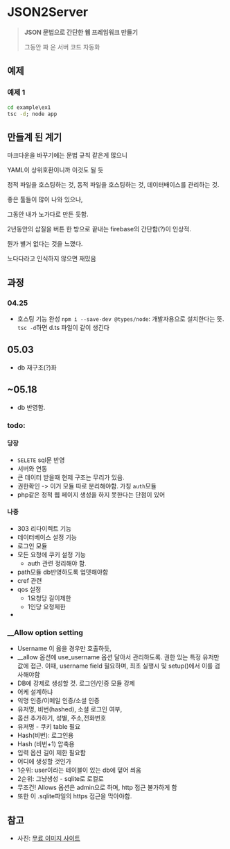 # JSON2Server

> **JSON 문법으로 간단한 웹 프레임워크 만들기**
>
> 그동안 짜 온 서버 코드 자동화


## 예제
### 예제 1
```cmd
cd example\ex1
tsc -d; node app
```


## 만들계 된 계기

마크다운을 바꾸기에는 문법 규칙 같은게 많으니 

YAML이 상위호환이니까 이것도 될 듯

정적 파일을 호스팅하는 것, 동적 파일을 호스팅하는 것, 데이터배이스를 관리하는 것. 

좋은 툴들이 많이 나와 있으나,

그동안 내가 노가다로 만든 듯함.

2년동안의 삽질을 버튼 한 방으로 끝내는 firebase의 간단함(?)이 인상적.

뭔가 별거 없다는 것을 느꼈다.

노다다라고 인식하지 않으면 재밌음

## 과정

### 04.25
- 호스팅 기능 완성
`npm i --save-dev @types/node`: 개발자용으로 설치한다는 뜻.
`tsc -d`하면 d.ts 파일이 같이 생긴다

## 05.03
- db 재구조(?)화

## ~05.18
- db 반영함.

### todo:

#### 당장
- `SELETE` sql문 반영
- 서버와 연동
- 큰 데이터 받을때 현제 구조는 무리가 있음. 
- 권한확인 -> 이거 모듈 따로 분리해야함. 가칭  `auth`모듈
- php같은 정적 웹 페이지 생성을 하지 못한다는 단점이 있어


#### 나중
- 303 리다이렉트 기능
- 데이터베이스 설정 기능
- 로그인 모듈
- 모든 요청에 쿠키 설정 기능
    - auth 관련 정리해야 함.
- path모듈 db반영하도록 업뎃해야함
- cref 관련
- qos 설정
    - 1요청당 길이제한
    - 1인당 요청제한
- 

### __Allow option setting

- Username 이 옳을 경우만 호출하듯,
- __allow 옵션에 use_username  옵션 달아서 관리하도록. 권한 있는 특정 유저만 값에 접근. 이때, username field 필요하며, 최초 실행시 및 setup()에서 이를 검사해야함
- DB에 강제로 생성할 것. 로그인/인증 모듈 강제
- 어케 설계하냐
- 익명 인증/이메일 인증/소셜 인증
- 유저명, 비번(hashed), 소셜 로그인 여부, 
- 옵션 추가하기, 성별, 주소,전화번호
- 유저명 - 쿠키 table 필요
- Hash(비번): 로그인용
- Hash (비번+1) 압축용
- 입력 옵션 길이 제한 필요함
- 어디에 생성할 것인가
- 1순위: user이라는 테이블이 있는 db에 덮어 씌움
- 2순위: 그냥생성 - sqlite로 로컬로
- 무조건! Allows 옵션은 admin으로 하며, http 접근 불가하게 함
- 또한 이 .sqlite파일의 https 접근을 막아야함.


## 참고
- 사진: [무료 이미지 사이트](https://pixabay.com)
